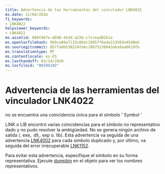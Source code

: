 ```yaml
---
title: Advertencia de las herramientas del vinculador LNK4022
ms.date: 11/04/2016
f1_keywords:
- LNK4022
helpviewer_keywords:
- LNK4022
ms.assetid: 890f487e-db98-45dd-a226-c7ccead82b1e
ms.openlocfilehash: 9b9ce09a7133c0bdc18957f6ade213583e9540eb
ms.sourcegitcommit: 857fa6b530224fa6c18675138043aba9aa0619fb
ms.translationtype: MT
ms.contentlocale: es-ES
ms.lasthandoff: 03/24/2020
ms.locfileid: "80194192"
---
```

# <a name="linker-tools-warning-lnk4022"></a>Advertencia de las herramientas del vinculador LNK4022

no se encuentra una coincidencia única para el símbolo ' Symbol '

LINK o LIB encontró varias coincidencias para el símbolo no representativo dado y no pudo resolver la ambigüedad. No se genera ningún archivo de salida (. exe,. dll,. exp o. lib). Esta advertencia va seguida de una advertencia [LNK4002](../../error-messages/tool-errors/linker-tools-warning-lnk4002.md) para cada símbolo duplicado y, por último, va seguida del error irrecuperable [LNK1152](../../error-messages/tool-errors/linker-tools-error-lnk1152.md).

Para evitar esta advertencia, especifique el símbolo en su forma representativa. Ejecute [dumpbin](../../build/reference/dumpbin-options.md) en el objeto para ver los nombres representativos.
